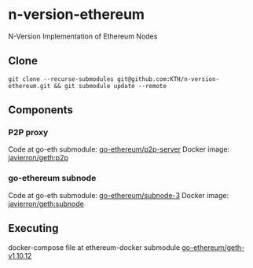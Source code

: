 # n-version-ethereum
N-Version Implementation of Ethereum Nodes

## Clone


`git clone --recurse-submodules git@github.com:KTH/n-version-ethereum.git && git submodule update --remote`

## Components

### P2P proxy

Code at go-eth submodule: [go-ethereum/p2p-server](https://github.com/javierron/go-ethereum/tree/p2p-server)
Docker image: [javierron/geth:p2p](https://hub.docker.com/repository/docker/javierron/geth)

### go-ethereum subnode

Code at go-eth submodule: [go-ethereum/subnode-3](https://github.com/javierron/go-ethereum/tree/subnode-3)
Docker image: [javierron/geth:subnode](https://hub.docker.com/repository/docker/javierron/geth)

## Executing

docker-compose file at ethereum-docker submodule [go-ethereum/geth-v1.10.12](https://github.com/gluckzhang/ethereum-docker/tree/geth-v1.10.12)